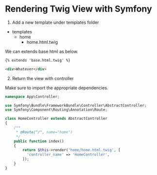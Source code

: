 # Rendering Twig View with Symfony

1. Add a new template under templates folder

- templates
  - home
    - home.html.twig

We can extends base html as below.

```html
{% extends 'base.html.twig' %}

<div>Whatever</div>
```

2. Return the view with controller

Make sure to import the appropriate dependencies.

```php
namespace App\Controller;

use Symfony\Bundle\FrameworkBundle\Controller\AbstractController;
use Symfony\Component\Routing\Annotation\Route;

class HomeController extends AbstractController
{
    /**
     * @Route("/", name="home")
     */
    public function index()
    {
        return $this->render('home/home.html.twig', [
          'controller_name' => 'HomeController',
        ]);
    }
}
```
